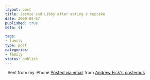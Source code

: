 ```yaml
--- 
layout: post
title: Jasmie and Libby after eating a cupcake
date: 2009-08-07
published: true
meta: {}

tags: 
- family
type: post
categories: 
- family
status: publish
---
```



  Sent from my iPhone        [Posted via email](http://posterous.com)   from [Andrew Eick's posterous](http://andreweick.posterous.com/jasmie-and-libby-after-eating-a-cupcake)  

